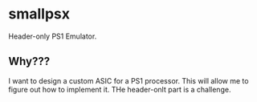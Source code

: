 # smallpsx
Header-only PS1 Emulator.
## Why???
I want to design a custom ASIC for a PS1 processor. This will allow me to figure out how to implement it. THe header-onlt part is a challenge.
